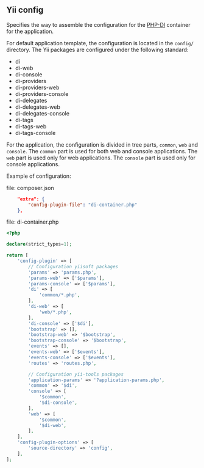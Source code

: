 ## Yii config

Specifies the way to assemble the configuration for the [PHP-DI](https://php-di.org/) container for the application.

For default application template, the configuration is located in the `config/` directory. The Yii packages are configured under the following standard:

- di
- di-web
- di-console
- di-providers
- di-providers-web
- di-providers-console
- di-delegates
- di-delegates-web
- di-delegates-console
- di-tags
- di-tags-web
- di-tags-console

For the application, the configuration is divided in tree parts, `common`, `web` and `console`. The `common` part is used for both web and console applications. The `web` part is used only for web applications. The `console` part is used only for console applications.

Example of configuration:

file: composer.json
```json
    "extra": {
        "config-plugin-file": "di-container.php"
    },
```

file: di-container.php
```php
<?php

declare(strict_types=1);

return [
    'config-plugin' => [
        // Configuration yiisoft packages
        'params' => 'params.php',
        'params-web' => ['$params'],
        'params-console' => ['$params'],
        'di' => [
            'common/*.php',
        ],
        'di-web' => [
            'web/*.php',
        ],
        'di-console' => ['$di'],
        'bootstrap' => [],
        'bootstrap-web' => '$bootstrap',
        'bootstrap-console' => '$bootstrap',
        'events' => [],
        'events-web' => ['$events'],
        'events-console' => ['$events'],
        'routes' => 'routes.php',

        // Configuration yii-tools packages
        'application-params' => '?application-params.php',
        'common' => '$di',
        'console' => [
            '$common',
            '$di-console',
        ],
        'web' => [
            '$common',
            '$di-web',
        ],
    ],
    'config-plugin-options' => [
        'source-directory' => 'config',
    ],
];
